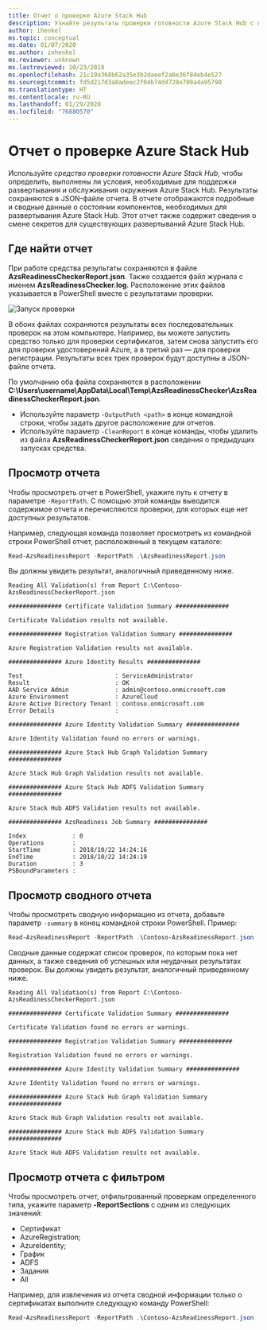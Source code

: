 ```yaml
---
title: Отчет о проверке Azure Stack Hub
description: Узнайте результаты проверки готовности Azure Stack Hub с помощью отчета.
author: ihenkel
ms.topic: conceptual
ms.date: 01/07/2020
ms.author: inhenkel
ms.reviewer: unknown
ms.lastreviewed: 10/23/2018
ms.openlocfilehash: 21c19a368b62a35e3b2daeef2a0e36f84eb4e527
ms.sourcegitcommit: fd5d217d3a8adeec2f04b74d4728e709a4a95790
ms.translationtype: HT
ms.contentlocale: ru-RU
ms.lasthandoff: 01/29/2020
ms.locfileid: "76880570"
---
```

# <a name="azure-stack-hub-validation-report"></a>Отчет о проверке Azure Stack Hub

Используйте *средство проверки готовности Azure Stack Hub*, чтобы определить, выполнены ли условия, необходимые для поддержки развертывания и обслуживания окружения Azure Stack Hub. Результаты сохраняются в JSON-файле отчета. В отчете отображаются подробные и сводные данные о состоянии компонентов, необходимых для развертывания Azure Stack Hub. Этот отчет также содержит сведения о смене секретов для существующих развертываний Azure Stack Hub.  

## <a name="where-to-find-the-report"></a>Где найти отчет

При работе средства результаты сохраняются в файле **AzsReadinessCheckerReport.json**. Также создается файл журнала с именем **AzsReadinessChecker.log**. Расположение этих файлов указывается в PowerShell вместе с результатами проверки.

![Запуск проверки](./media/azure-stack-validation-report/validation.png)

В обоих файлах сохраняются результаты всех последовательных проверок на этом компьютере. Например, вы можете запустить средство только для проверки сертификатов, затем снова запустить его для проверки удостоверений Azure, а в третий раз — для проверки регистрации. Результаты всех трех проверок будут доступны в JSON-файле отчета.  

По умолчанию оба файла сохраняются в расположении **C:\Users\username\AppData\Local\Temp\AzsReadinessChecker\AzsReadinessCheckerReport.json**.  

- Используйте параметр `-OutputPath <path>` в конце командной строки, чтобы задать другое расположение для отчетов.
- Используйте параметр `-CleanReport` в конце команды, чтобы удалить из файла **AzsReadinessCheckerReport.json** сведения о предыдущих запусках средства.

## <a name="view-the-report"></a>Просмотр отчета

Чтобы просмотреть отчет в PowerShell, укажите путь к отчету в параметре `-ReportPath`. С помощью этой команды выводится содержимое отчета и перечисляются проверки, для которых еще нет доступных результатов.

Например, следующая команда позволяет просмотреть из командной строки PowerShell отчет, расположенный в текущем каталоге:

```powershell
Read-AzsReadinessReport -ReportPath .\AzsReadinessReport.json
```

Вы должны увидеть результат, аналогичный приведенному ниже.

```shell
Reading All Validation(s) from Report C:\Contoso-AzsReadinessCheckerReport.json

############### Certificate Validation Summary ###############

Certificate Validation results not available.

############### Registration Validation Summary ###############

Azure Registration Validation results not available.

############### Azure Identity Results ###############

Test                          : ServiceAdministrator
Result                        : OK
AAD Service Admin             : admin@contoso.onmicrosoft.com
Azure Environment             : AzureCloud
Azure Active Directory Tenant : contoso.onmicrosoft.com
Error Details                 : 

############### Azure Identity Validation Summary ###############

Azure Identity Validation found no errors or warnings.

############### Azure Stack Hub Graph Validation Summary ###############

Azure Stack Hub Graph Validation results not available.

############### Azure Stack Hub ADFS Validation Summary ###############

Azure Stack Hub ADFS Validation results not available.

############### AzsReadiness Job Summary ###############

Index             : 0
Operations        : 
StartTime         : 2018/10/22 14:24:16
EndTime           : 2018/10/22 14:24:19
Duration          : 3
PSBoundParameters :
```

## <a name="view-the-report-summary"></a>Просмотр сводного отчета

Чтобы просмотреть сводную информацию из отчета, добавьте параметр `-summary` в конец командной строки PowerShell. Пример:

```powershell
Read-AzsReadinessReport -ReportPath .\Contoso-AzsReadinessReport.json -summary
```

Сводные данные содержат список проверок, по которым пока нет данных, а также сведения об успешных или неудачных результатах проверок. Вы должны увидеть результат, аналогичный приведенному ниже.

```shell
Reading All Validation(s) from Report C:\Contoso-AzsReadinessCheckerReport.json

############### Certificate Validation Summary ###############

Certificate Validation found no errors or warnings.

############### Registration Validation Summary ###############

Registration Validation found no errors or warnings.

############### Azure Identity Validation Summary ###############

Azure Identity Validation found no errors or warnings.

############### Azure Stack Hub Graph Validation Summary ###############

Azure Stack Hub Graph Validation results not available.

############### Azure Stack Hub ADFS Validation Summary ###############

Azure Stack Hub ADFS Validation results not available.
```

## <a name="view-a-filtered-report"></a>Просмотр отчета с фильтром

Чтобы просмотреть отчет, отфильтрованный проверкам определенного типа, укажите параметр **-ReportSections** с одним из следующих значений:

- Сертификат
- AzureRegistration;
- AzureIdentity;
- График
- ADFS
- Задания
- All  

Например, для извлечения из отчета сводной информации только о сертификатах выполните следующую команду PowerShell:

```powershell
Read-AzsReadinessReport -ReportPath .\Contoso-AzsReadinessReport.json -ReportSections Certificate - Summary
```
